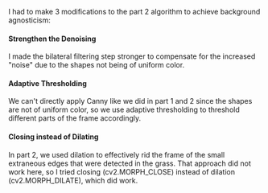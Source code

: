I had to make 3 modifications to the part 2 algorithm to achieve background agnosticism:

#### Strengthen the Denoising
I made the bilateral filtering step stronger to compensate for the increased "noise" due to the shapes not being of uniform color.

#### Adaptive Thresholding
We can't directly apply Canny like we did in part 1 and 2 since the shapes are not of uniform color, so we use adaptive thresholding
to threshold different parts of the frame accordingly.

#### Closing instead of Dilating
In part 2, we used dilation to effectively rid the frame of the small extraneous edges that were detected in the grass. That approach
did not work here, so I tried closing (cv2.MORPH_CLOSE) instead of dilation (cv2.MORPH_DILATE), which did work.
